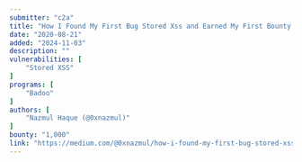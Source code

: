 ```yaml
---
submitter: "c2a"
title: "How I Found My First Bug Stored Xss and Earned My First Bounty 1000$"
date: "2020-08-21"
added: "2024-11-03"
description: ""
vulnerabilities: [
    "Stored XSS"
]
programs: [
    "Badoo"
]
authors: [
    "Nazmul Haque (@0xnazmul)"
]
bounty: "1,000"
link: "https://medium.com/@0xnazmul/how-i-found-my-first-bug-stored-xss-and-earned-my-first-bounty-1000-33556678d1ed"
---
```





